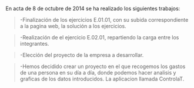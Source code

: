 En acta de 8 de octubre de 2014 se ha realizado los siguientes trabajos:

> -Finalización de los ejercicios E.01.01, con su subida correspondiente a la pagina web, la solución a los ejercicios.

> -Realización de el ejercicio E.02.01, repartiendo la carga entre los integrantes.

> -Elección del proyecto de la empresa a desarrollar.

> -Hemos decidido crear un proyecto en el que recogemos los gastos de una persona en su día a día, donde podemos hacer analisis y graficas de los datos introducidos. La aplicacion llamada ControlaT.